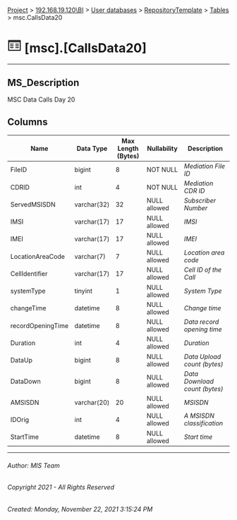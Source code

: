 #### 

[Project](../../../../index.md) > [192.168.19.120\\BI](../../../index.md) > [User databases](../../index.md) > [RepositoryTemplate](../index.md) > [Tables](Tables.md) > msc.CallsData20

# ![Tables](../../../../Images/Table32.png) [msc].[CallsData20]

---

## <a name="#description"></a>MS_Description

MSC Data Calls Day 20

## <a name="#columns"></a>Columns

| Name | Data Type | Max Length (Bytes) | Nullability | Description |
|---|---|---|---|---|
| FileID | bigint | 8 | NOT NULL | _Mediation File ID_ |
| CDRID | int | 4 | NOT NULL | _Mediation CDR ID_ |
| ServedMSISDN | varchar(32) | 32 | NULL allowed | _Subscriber Number_ |
| IMSI | varchar(17) | 17 | NULL allowed | _IMSI_ |
| IMEI | varchar(17) | 17 | NULL allowed | _IMEI_ |
| LocationAreaCode | varchar(7) | 7 | NULL allowed | _Location area code_ |
| CellIdentifier | varchar(17) | 17 | NULL allowed | _Cell ID of the Call_ |
| systemType | tinyint | 1 | NULL allowed | _System Type_ |
| changeTime | datetime | 8 | NULL allowed | _Change time_ |
| recordOpeningTime | datetime | 8 | NULL allowed | _Data record opening time_ |
| Duration | int | 4 | NULL allowed | _Duration_ |
| DataUp | bigint | 8 | NULL allowed | _Data Upload count (bytes)_ |
| DataDown | bigint | 8 | NULL allowed | _Data Download count (bytes)_ |
| AMSISDN | varchar(20) | 20 | NULL allowed | _MSISDN_ |
| IDOrig | int | 4 | NULL allowed | _A MSISDN classification_ |
| StartTime | datetime | 8 | NULL allowed | _Start time_ |


---

###### Author:  MIS Team

###### Copyright 2021 - All Rights Reserved

###### Created: Monday, November 22, 2021 3:15:24 PM

